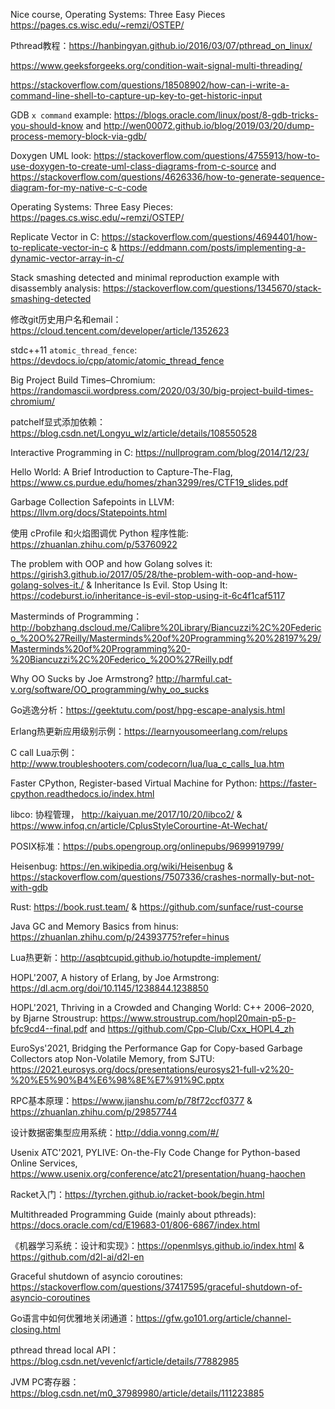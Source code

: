 Nice course, Operating Systems: Three Easy Pieces
<https://pages.cs.wisc.edu/~remzi/OSTEP/>

Pthread教程：<https://hanbingyan.github.io/2016/03/07/pthread_on_linux/>

<https://www.geeksforgeeks.org/condition-wait-signal-multi-threading/>

<https://stackoverflow.com/questions/18508902/how-can-i-write-a-command-line-shell-to-capture-up-key-to-get-historic-input>

GDB `x command` example: <https://blogs.oracle.com/linux/post/8-gdb-tricks-you-should-know> and <http://wen00072.github.io/blog/2019/03/20/dump-process-memory-block-via-gdb/>

Doxygen UML look: <https://stackoverflow.com/questions/4755913/how-to-use-doxygen-to-create-uml-class-diagrams-from-c-source> and <https://stackoverflow.com/questions/4626336/how-to-generate-sequence-diagram-for-my-native-c-c-code>

Operating Systems: Three Easy Pieces: <https://pages.cs.wisc.edu/~remzi/OSTEP/>

Replicate Vector in C: <https://stackoverflow.com/questions/4694401/how-to-replicate-vector-in-c> & <https://eddmann.com/posts/implementing-a-dynamic-vector-array-in-c/>

Stack smashing detected and minimal reproduction example with disassembly analysis: <https://stackoverflow.com/questions/1345670/stack-smashing-detected>

修改git历史用户名和email：<https://cloud.tencent.com/developer/article/1352623>

stdc++11 `atomic_thread_fence`: <https://devdocs.io/cpp/atomic/atomic_thread_fence>

Big Project Build Times–Chromium: <https://randomascii.wordpress.com/2020/03/30/big-project-build-times-chromium/>

patchelf显式添加依赖：<https://blog.csdn.net/Longyu_wlz/article/details/108550528>

Interactive Programming in C: <https://nullprogram.com/blog/2014/12/23/>

Hello World: A Brief Introduction to Capture-The-Flag, <https://www.cs.purdue.edu/homes/zhan3299/res/CTF19_slides.pdf>

Garbage Collection Safepoints in LLVM: <https://llvm.org/docs/Statepoints.html>

使用 cProfile 和火焰图调优 Python 程序性能: <https://zhuanlan.zhihu.com/p/53760922>

The problem with OOP and how Golang solves it: <https://girish3.github.io/2017/05/28/the-problem-with-oop-and-how-golang-solves-it./> & Inheritance Is Evil. Stop Using It: <https://codeburst.io/inheritance-is-evil-stop-using-it-6c4f1caf5117>

Masterminds of Programming： <http://bobzhang.dscloud.me/Calibre%20Library/Biancuzzi%2C%20Federico_%20O%27Reilly/Masterminds%20of%20Programming%20%28197%29/Masterminds%20of%20Programming%20-%20Biancuzzi%2C%20Federico_%20O%27Reilly.pdf>

Why OO Sucks by Joe Armstrong? <http://harmful.cat-v.org/software/OO_programming/why_oo_sucks>

Go逃逸分析：<https://geektutu.com/post/hpg-escape-analysis.html>

Erlang热更新应用级别示例：<https://learnyousomeerlang.com/relups>

C call Lua示例：<http://www.troubleshooters.com/codecorn/lua/lua_c_calls_lua.htm>

Faster CPython, Register-based Virtual Machine for Python: <https://faster-cpython.readthedocs.io/index.html>

libco: 协程管理， <http://kaiyuan.me/2017/10/20/libco2/> & <https://www.infoq.cn/article/CplusStyleCorourtine-At-Wechat/>

POSIX标准：<https://pubs.opengroup.org/onlinepubs/9699919799/>

Heisenbug: <https://en.wikipedia.org/wiki/Heisenbug> & <https://stackoverflow.com/questions/7507336/crashes-normally-but-not-with-gdb>

Rust: <https://book.rust.team/> & <https://github.com/sunface/rust-course>

Java GC and Memory Basics from hinus: <https://zhuanlan.zhihu.com/p/24393775?refer=hinus>

Lua热更新：<http://asqbtcupid.github.io/hotupdte-implement/>

HOPL'2007, A history of Erlang, by Joe Armstrong: <https://dl.acm.org/doi/10.1145/1238844.1238850>

HOPL'2021, Thriving in a Crowded and Changing World: C++ 2006–2020, by Bjarne Stroustrup: <https://www.stroustrup.com/hopl20main-p5-p-bfc9cd4--final.pdf> and <https://github.com/Cpp-Club/Cxx_HOPL4_zh>

EuroSys'2021, Bridging the Performance Gap for Copy-based Garbage Collectors atop Non-Volatile Memory, from SJTU: <https://2021.eurosys.org/docs/presentations/eurosys21-full-v2%20-%20%E5%90%B4%E6%98%8E%E7%91%9C.pptx>

RPC基本原理：<https://www.jianshu.com/p/78f72ccf0377> & <https://zhuanlan.zhihu.com/p/29857744>

设计数据密集型应用系统：<http://ddia.vonng.com/#/>

Usenix ATC'2021, PYLIVE: On-the-Fly Code Change for Python-based Online Services, <https://www.usenix.org/conference/atc21/presentation/huang-haochen>

Racket入门：<https://tyrchen.github.io/racket-book/begin.html>

Multithreaded Programming Guide (mainly about pthreads): <https://docs.oracle.com/cd/E19683-01/806-6867/index.html>

《机器学习系统：设计和实现》：<https://openmlsys.github.io/index.html> & <https://github.com/d2l-ai/d2l-en>

Graceful shutdown of asyncio coroutines: <https://stackoverflow.com/questions/37417595/graceful-shutdown-of-asyncio-coroutines>

Go语言中如何优雅地关闭通道：<https://gfw.go101.org/article/channel-closing.html>

pthread thread local API：<https://blog.csdn.net/vevenlcf/article/details/77882985>

JVM PC寄存器：<https://blog.csdn.net/m0_37989980/article/details/111223885>
